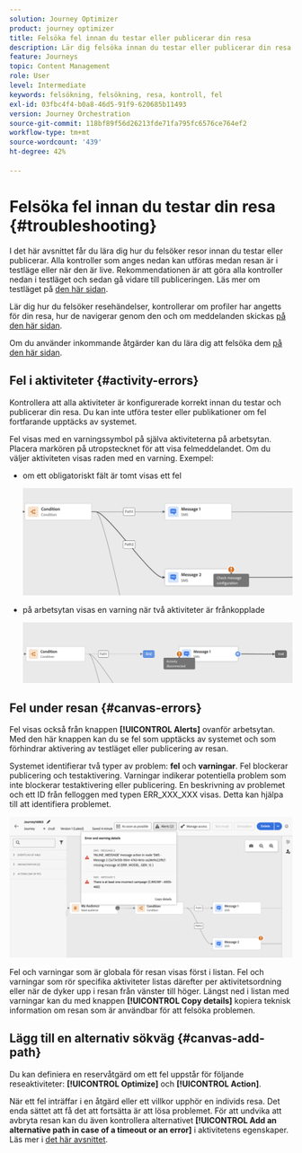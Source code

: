 ```yaml
---
solution: Journey Optimizer
product: journey optimizer
title: Felsöka fel innan du testar eller publicerar din resa
description: Lär dig felsöka innan du testar eller publicerar din resa
feature: Journeys
topic: Content Management
role: User
level: Intermediate
keywords: felsökning, felsökning, resa, kontroll, fel
exl-id: 03fbc4f4-b0a8-46d5-91f9-620685b11493
version: Journey Orchestration
source-git-commit: 118bf89f56d26213fde71fa795fc6576ce764ef2
workflow-type: tm+mt
source-wordcount: '439'
ht-degree: 42%

---
```


# Felsöka fel innan du testar din resa {#troubleshooting}

I det här avsnittet får du lära dig hur du felsöker resor innan du testar eller publicerar. Alla kontroller som anges nedan kan utföras medan resan är i testläge eller när den är live. Rekommendationen är att göra alla kontroller nedan i testläget och sedan gå vidare till publiceringen. Läs mer om testläget på [den här sidan](../building-journeys/testing-the-journey.md).

Lär dig hur du felsöker resehändelser, kontrollerar om profiler har angetts för din resa, hur de navigerar genom den och om meddelanden skickas [på den här sidan](troubleshooting-execution.md).

Om du använder inkommande åtgärder kan du lära dig att felsöka dem [på den här sidan](troubleshooting-inbound.md).

## Fel i aktiviteter {#activity-errors}

Kontrollera att alla aktiviteter är konfigurerade korrekt innan du testar och publicerar din resa. Du kan inte utföra tester eller publikationer om fel fortfarande upptäcks av systemet.

Fel visas med en varningssymbol på själva aktiviteterna på arbetsytan. Placera markören på utropstecknet för att visa felmeddelandet. Om du väljer aktiviteten visas raden med en varning. Exempel:

* om ett obligatoriskt fält är tomt visas ett fel

  ![](assets/journey63.png)

* på arbetsytan visas en varning när två aktiviteter är frånkopplade

  ![](assets/canvas-disconnected.png)

## Fel under resan {#canvas-errors}

Fel visas också från knappen **[!UICONTROL Alerts]** ovanför arbetsytan. Med den här knappen kan du se fel som upptäcks av systemet och som förhindrar aktivering av testläget eller publicering av resan.

Systemet identifierar två typer av problem: **fel** och **varningar**. Fel blockerar publicering och testaktivering. Varningar indikerar potentiella problem som inte blockerar testaktivering eller publicering. En beskrivning av problemet och ett ID från felloggen med typen ERR_XXX_XXX visas. Detta kan hjälpa till att identifiera problemet.

![](assets/journey-error-and-warning.png)

<!--Most of the time, errors detected by the system are linked to errors visible on the activities but they can also relate to other issues. In all cases, check alerts and resolve the issue using to the error description. If you cannot identify the issue, use the **[!UICONTROL Copy details]** button to store the alerts, and send them to your administrator.-->

Fel och varningar som är globala för resan visas först i listan. Fel och varningar som rör specifika aktiviteter listas därefter per aktivitetsordning eller när de dyker upp i resan från vänster till höger. Längst ned i listan med varningar kan du med knappen **[!UICONTROL Copy details]** kopiera teknisk information om resan som är användbar för att felsöka problemen.

## Lägg till en alternativ sökväg {#canvas-add-path}

Du kan definiera en reservåtgärd om ett fel uppstår för följande reseaktiviteter: **[!UICONTROL Optimize]** och **[!UICONTROL Action]**.

När ett fel inträffar i en åtgärd eller ett villkor upphör en individs resa. Det enda sättet att få det att fortsätta är att lösa problemet. För att undvika att avbryta resan kan du även kontrollera alternativet **[!UICONTROL Add an alternative path in case of a timeout or an error]** i aktivitetens egenskaper. Läs mer i [det här avsnittet](../building-journeys/using-the-journey-designer.md#paths).
